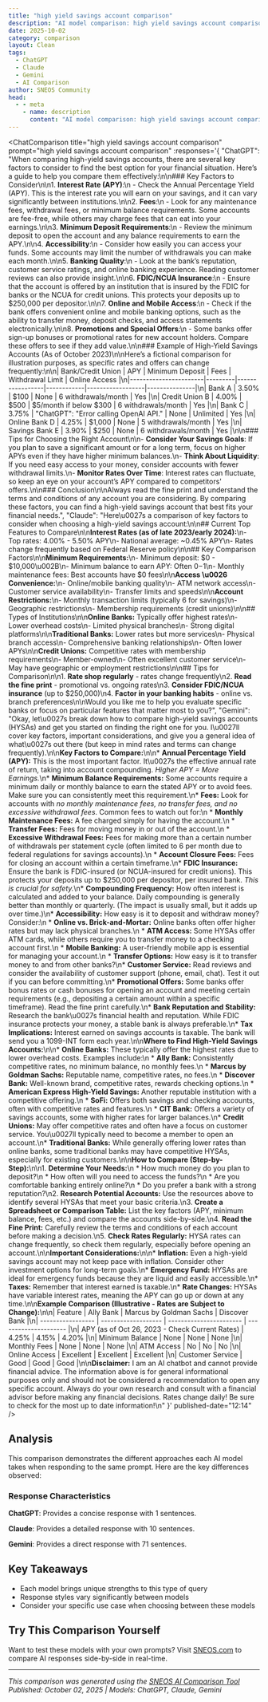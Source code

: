 ```yaml
---
title: "high yield savings account comparison"
description: "AI model comparison: high yield savings account comparison..."
date: 2025-10-02
category: comparison
layout: Clean
tags:
  - ChatGPT
  - Claude
  - Gemini
  - AI Comparison
author: SNEOS Community
head:
  - - meta
    - name: description
      content: "AI model comparison: high yield savings account comparison..."
---
```


<ChatComparison
  title="high yield savings account comparison"
  prompt="high yield savings account comparison"
  :responses='{
    "ChatGPT": "When comparing high-yield savings accounts, there are several key factors to consider to find the best option for your financial situation. Here’s a guide to help you compare them effectively:\n\n### Key Factors to Consider\n\n1. **Interest Rate (APY)**:\n   - Check the Annual Percentage Yield (APY). This is the interest rate you will earn on your savings, and it can vary significantly between institutions.\n\n2. **Fees**:\n   - Look for any maintenance fees, withdrawal fees, or minimum balance requirements. Some accounts are fee-free, while others may charge fees that can eat into your earnings.\n\n3. **Minimum Deposit Requirements**:\n   - Review the minimum deposit to open the account and any balance requirements to earn the APY.\n\n4. **Accessibility**:\n   - Consider how easily you can access your funds. Some accounts may limit the number of withdrawals you can make each month.\n\n5. **Banking Quality**:\n   - Look at the bank’s reputation, customer service ratings, and online banking experience. Reading customer reviews can also provide insight.\n\n6. **FDIC/NCUA Insurance**:\n   - Ensure that the account is offered by an institution that is insured by the FDIC for banks or the NCUA for credit unions. This protects your deposits up to $250,000 per depositor.\n\n7. **Online and Mobile Access**:\n   - Check if the bank offers convenient online and mobile banking options, such as the ability to transfer money, deposit checks, and access statements electronically.\n\n8. **Promotions and Special Offers**:\n   - Some banks offer sign-up bonuses or promotional rates for new account holders. Compare these offers to see if they add value.\n\n### Example of High-Yield Savings Accounts (As of October 2023)\n\nHere’s a fictional comparison for illustration purposes, as specific rates and offers can change frequently:\n\n| Bank/Credit Union      | APY     | Minimum Deposit | Fees       | Withdrawal Limit | Online Access |\n|-----------------------|---------|-----------------|------------|------------------|---------------|\n| Bank A                | 3.50%   | $100            | None       | 6 withdrawals/month | Yes           |\n| Credit Union B        | 4.00%   | $500            | $5/month if below $300 | 6 withdrawals/month | Yes           |\n| Bank C                | 3.75%   | "ChatGPT": "Error calling OpenAI API."              | None       | Unlimited         | Yes           |\n| Online Bank D         | 4.25%   | $1,000          | None       | 5 withdrawals/month | Yes           |\n| Savings Bank E        | 3.90%   | $250            | None       | 6 withdrawals/month | Yes           |\n\n### Tips for Choosing the Right Account\n\n- **Consider Your Savings Goals**: If you plan to save a significant amount or for a long term, focus on higher APYs even if they have higher minimum balances.\n- **Think About Liquidity**: If you need easy access to your money, consider accounts with fewer withdrawal limits.\n- **Monitor Rates Over Time**: Interest rates can fluctuate, so keep an eye on your account’s APY compared to competitors' offers.\n\n### Conclusion\n\nAlways read the fine print and understand the terms and conditions of any account you are considering. By comparing these factors, you can find a high-yield savings account that best fits your financial needs.",
    "Claude": "Here\u0027s a comparison of key factors to consider when choosing a high-yield savings account:\n\n## Current Top Features to Compare\n\n**Interest Rates (as of late 2023/early 2024):**\n- Top rates: 4.00% - 5.50% APY\n- National average: ~0.45% APY\n- Rates change frequently based on Federal Reserve policy\n\n## Key Comparison Factors\n\n**Minimum Requirements:**\n- Minimum deposit: $0 - $10,000\u002B\n- Minimum balance to earn APY: Often $0-$1\n- Monthly maintenance fees: Best accounts have $0 fees\n\n**Access \u0026 Convenience:**\n- Online/mobile banking quality\n- ATM network access\n- Customer service availability\n- Transfer limits and speeds\n\n**Account Restrictions:**\n- Monthly transaction limits (typically 6 for savings)\n- Geographic restrictions\n- Membership requirements (credit unions)\n\n## Types of Institutions\n\n**Online Banks:** Typically offer highest rates\n- Lower overhead costs\n- Limited physical branches\n- Strong digital platforms\n\n**Traditional Banks:** Lower rates but more services\n- Physical branch access\n- Comprehensive banking relationships\n- Often lower APYs\n\n**Credit Unions:** Competitive rates with membership requirements\n- Member-owned\n- Often excellent customer service\n- May have geographic or employment restrictions\n\n## Tips for Comparison\n\n1. **Rate shop regularly** - rates change frequently\n2. **Read the fine print** - promotional vs. ongoing rates\n3. **Consider FDIC/NCUA insurance** (up to $250,000)\n4. **Factor in your banking habits** - online vs. branch preferences\n\nWould you like me to help you evaluate specific banks or focus on particular features that matter most to you?",
    "Gemini": "Okay, let\u0027s break down how to compare high-yield savings accounts (HYSAs) and get you started on finding the right one for you.  I\u0027ll cover key factors, important considerations, and give you a general idea of what\u0027s out there (but keep in mind rates and terms can change frequently).\n\n**Key Factors to Compare:**\n\n*   **Annual Percentage Yield (APY):** This is the most important factor. It\u0027s the effective annual rate of return, taking into account compounding. *Higher APY = More Earnings.*\n*   **Minimum Balance Requirements:**  Some accounts require a minimum daily or monthly balance to earn the stated APY or to avoid fees.  Make sure you can consistently meet this requirement.\n*   **Fees:** Look for accounts with *no monthly maintenance fees, no transfer fees, and no excessive withdrawal fees*. Common fees to watch out for:\n    *   **Monthly Maintenance Fees:** A fee charged simply for having the account.\n    *   **Transfer Fees:** Fees for moving money in or out of the account.\n    *   **Excessive Withdrawal Fees:** Fees for making more than a certain number of withdrawals per statement cycle (often limited to 6 per month due to federal regulations for savings accounts).\n    *   **Account Closure Fees:** Fees for closing an account within a certain timeframe.\n*   **FDIC Insurance:**  Ensure the bank is FDIC-insured (or NCUA-insured for credit unions). This protects your deposits up to $250,000 per depositor, per insured bank. *This is crucial for safety.*\n*   **Compounding Frequency:**  How often interest is calculated and added to your balance.  Daily compounding is generally better than monthly or quarterly.  (The impact is usually small, but it adds up over time.)\n*   **Accessibility:** How easy is it to deposit and withdraw money? Consider:\n    *   **Online vs. Brick-and-Mortar:** Online banks often offer higher rates but may lack physical branches.\n    *   **ATM Access:** Some HYSAs offer ATM cards, while others require you to transfer money to a checking account first.\n    *   **Mobile Banking:**  A user-friendly mobile app is essential for managing your account.\n    *   **Transfer Options:**  How easy is it to transfer money to and from other banks?\n*   **Customer Service:**  Read reviews and consider the availability of customer support (phone, email, chat).  Test it out if you can before committing.\n*   **Promotional Offers:** Some banks offer bonus rates or cash bonuses for opening an account and meeting certain requirements (e.g., depositing a certain amount within a specific timeframe). Read the fine print carefully.\n*   **Bank Reputation and Stability:**  Research the bank\u0027s financial health and reputation. While FDIC insurance protects your money, a stable bank is always preferable.\n*   **Tax Implications:** Interest earned on savings accounts is taxable. The bank will send you a 1099-INT form each year.\n\n**Where to Find High-Yield Savings Accounts:**\n\n*   **Online Banks:** These typically offer the highest rates due to lower overhead costs. Examples include:\n    *   **Ally Bank:** Consistently competitive rates, no minimum balance, no monthly fees.\n    *   **Marcus by Goldman Sachs:** Reputable name, competitive rates, no fees.\n    *   **Discover Bank:**  Well-known brand, competitive rates, rewards checking options.\n    *   **American Express High-Yield Savings:** Another reputable institution with a competitive offering.\n    *   **SoFi:** Offers both savings and checking accounts, often with competitive rates and features.\n    *   **CIT Bank:**  Offers a variety of savings accounts, some with higher rates for larger balances.\n*   **Credit Unions:**  May offer competitive rates and often have a focus on customer service. You\u0027ll typically need to become a member to open an account.\n*   **Traditional Banks:**  While generally offering lower rates than online banks, some traditional banks may have competitive HYSAs, especially for existing customers.\n\n**How to Compare (Step-by-Step):**\n\n1.  **Determine Your Needs:**\n    *   How much money do you plan to deposit?\n    *   How often will you need to access the funds?\n    *   Are you comfortable banking entirely online?\n    *   Do you prefer a bank with a strong reputation?\n2.  **Research Potential Accounts:**  Use the resources above to identify several HYSAs that meet your basic criteria.\n3.  **Create a Spreadsheet or Comparison Table:**  List the key factors (APY, minimum balance, fees, etc.) and compare the accounts side-by-side.\n4.  **Read the Fine Print:**  Carefully review the terms and conditions of each account before making a decision.\n5.  **Check Rates Regularly:** HYSA rates can change frequently, so check them regularly, especially before opening an account.\n\n**Important Considerations:**\n\n*   **Inflation:**  Even a high-yield savings account may not keep pace with inflation.  Consider other investment options for long-term goals.\n*   **Emergency Fund:**  HYSAs are ideal for emergency funds because they are liquid and easily accessible.\n*   **Taxes:** Remember that interest earned is taxable.\n*   **Rate Changes:**  HYSAs have variable interest rates, meaning the APY can go up or down at any time.\n\n**Example Comparison (Illustrative - Rates are Subject to Change):**\n\n| Feature           | Ally Bank           | Marcus by Goldman Sachs | Discover Bank       |\n| ----------------- | ------------------- | ----------------------- | --------------------- |\n| APY (as of Oct 26, 2023 - Check Current Rates) | 4.25%              | 4.15%                  | 4.20%                 |\n| Minimum Balance   | None                | None                    | None                  |\n| Monthly Fees      | None                | None                    | None                  |\n| ATM Access        | No                  | No                      | No                  |\n| Online Access     | Excellent           | Excellent               | Excellent             |\n| Customer Service  | Good                | Good                    | Good                  |\n\n**Disclaimer:**  I am an AI chatbot and cannot provide financial advice.  The information above is for general informational purposes only and should not be considered a recommendation to open any specific account.  Always do your own research and consult with a financial advisor before making any financial decisions. Rates change daily! Be sure to check for the most up to date information!\n"
  }'
  published-date="12:14"
/>

## Analysis

This comparison demonstrates the different approaches each AI model takes when responding to the same prompt. Here are the key differences observed:

### Response Characteristics

**ChatGPT**: Provides a concise response with 1 sentences. 

**Claude**: Provides a detailed response with 10 sentences. 

**Gemini**: Provides a direct response with 71 sentences. 

## Key Takeaways

- Each model brings unique strengths to this type of query
- Response styles vary significantly between models
- Consider your specific use case when choosing between these models

## Try This Comparison Yourself

Want to test these models with your own prompts? Visit [SNEOS.com](https://sneos.com) to compare AI responses side-by-side in real-time.

---

*This comparison was generated using the [SNEOS AI Comparison Tool](https://sneos.com)*
*Published: October 02, 2025 | Models: ChatGPT, Claude, Gemini*
